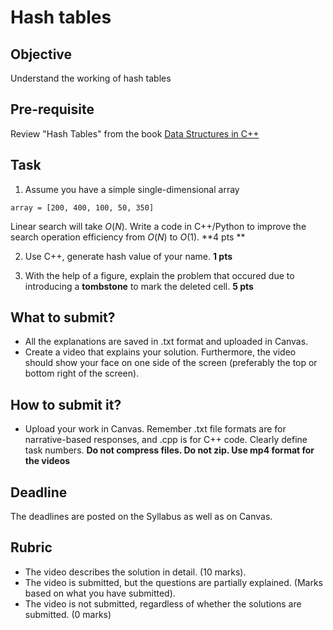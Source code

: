 # Hash tables

## Objective
Understand the working of hash tables

## Pre-requisite
Review "Hash Tables" from the book [Data Structures in C++](https://d-khan.github.io/ds)

## Task
1. Assume you have a simple single-dimensional array

```array = [200, 400, 100, 50, 350]```

Linear search will take $O(N)$. Write a code in C++/Python to improve the search operation efficiency from $O(N)$ to $O(1)$. **4 pts **

2. Use C++, generate hash value of your name. **1 pts**

3. With the help of a figure, explain the problem that occured due to introducing a __tombstone__ to mark the deleted cell. **5 pts**


## What to submit?  

- All the explanations are saved in .txt format and uploaded in Canvas.
- Create a video that explains your solution. Furthermore, the video should show your face on one side of the screen (preferably the top or bottom right of the screen). 

## How to submit it?
- Upload your work in Canvas. Remember .txt file formats are for narrative-based responses, and .cpp is for C++ code. Clearly define task numbers. __Do not compress files. Do not zip. Use mp4 format for the videos__

## Deadline
The deadlines are posted on the Syllabus as well as on Canvas.

## Rubric
- The video describes the solution in detail. (10 marks).  
- The video is submitted, but the questions are partially explained. (Marks based on what you have submitted).  
- The video is not submitted, regardless of whether the solutions are submitted. (0 marks)
